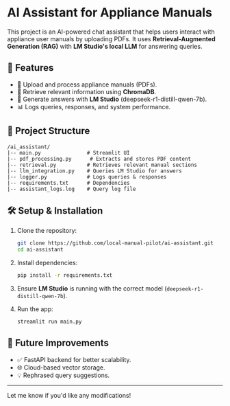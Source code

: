 # AI Assistant for Appliance Manuals

This project is an AI-powered chat assistant that helps users interact with appliance user manuals by uploading PDFs. It uses **Retrieval-Augmented Generation (RAG)** with **LM Studio's local LLM** for answering queries.

## 🚀 Features
- 📂 Upload and process appliance manuals (PDFs).
- 🔎 Retrieve relevant information using **ChromaDB**.
- 🤖 Generate answers with **LM Studio** (deepseek-r1-distill-qwen-7b).
- 📊 Logs queries, responses, and system performance.

## 📁 Project Structure
```
/ai_assistant/
|-- main.py               # Streamlit UI
|-- pdf_processing.py      # Extracts and stores PDF content
|-- retrieval.py          # Retrieves relevant manual sections
|-- llm_integration.py    # Queries LM Studio for answers
|-- logger.py             # Logs queries & responses
|-- requirements.txt      # Dependencies
|-- assistant_logs.log    # Query log file
```

## 🛠️ Setup & Installation
1. Clone the repository:
   ```sh
   git clone https://github.com/local-manual-pilot/ai-assistant.git
   cd ai-assistant
   ```

2. Install dependencies:
   ```sh
   pip install -r requirements.txt
   ```

3. Ensure **LM Studio** is running with the correct model (`deepseek-r1-distill-qwen-7b`).

4. Run the app:
   ```sh
   streamlit run main.py
   ```

## 🔮 Future Improvements
- ✅ FastAPI backend for better scalability.
- 🌐 Cloud-based vector storage.
- 💡 Rephrased query suggestions.

---

Let me know if you'd like any modifications!

